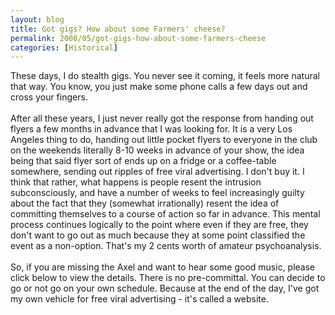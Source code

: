 ```yaml
---
layout: blog
title: Got gigs? How about some Farmers' cheese?
permalink: 2008/05/got-gigs-how-about-some-farmers-cheese
categories: [Historical]
---
```


<p>These days, I do stealth gigs. You never see it coming, it feels more natural that way. You know, you just make some phone calls a few days out and cross your fingers.<br /><br />
After all these years, I just never really got the response from handing out flyers a few months in advance that I was looking for. It is a very Los Angeles thing to do, handing out little pocket flyers to everyone in the club on the weekends literally 8-10 weeks in advance of your show, the idea being that said flyer sort of ends up on a fridge or a coffee-table somewhere, sending out ripples of free viral advertising. I don't buy it. I think that rather, what happens is people resent the intrusion subconsciously, and have a number of weeks to feel increasingly guilty about the fact that they (somewhat irrationally) resent the idea of committing themselves to a course of action so far in advance. This mental process continues logically to the point where even if they are free, they don't want to go out as much because they at some point classified the event as a non-option. That's my 2 cents worth of amateur psychoanalysis.<br /><br />
So, if you are missing the Axel and want to hear some good music, please click below to view the details. There is no pre-committal. You can decide to go or not go on your own schedule. Because at the end of the day, I've got my own vehicle for free viral advertising - it's called a website.</p>
